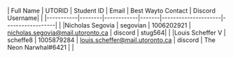 | Full Name | UTORID | Student ID | Email | Best Wayto Contact | Discord Username|
|
|-----------|--------|------------|-------|---------------------|------------------|
|
|Nicholas Segovia | segovian | 1006202921 | nicholas.segovia@mail.utoronto.ca | discord | stug564|
|
|Louis Scheffer V | scheffe8 | 1005879284 | louis.scheffer@mail.utoronto.ca | discord | The Neon Narwhal#6421 |
|

